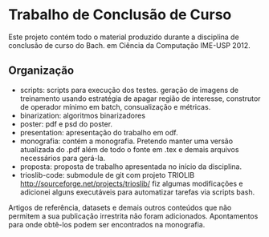 # Trabalho de Conclusão de Curso

Este projeto contém todo o material produzido durante a disciplina de conclusão de curso do Bach. em Ciência da Computação IME-USP 2012.

## Organização

* scripts: scripts para execução dos testes. geração de imagens de treinamento usando estratégia de apagar região de interesse, construtor de operador mínimo em batch, consualização e métricas.
* binarization: algoritmos binarizadores
* poster: pdf e psd do poster.
* presentation: apresentação do trabalho em odf.
* monografia: contém a monografia. Pretendo manter uma versão atualizada do .pdf além de todo o fonte em .tex e demais arquivos necessários para gerá-la.
* proposta: proposta de trabalho apresentada no início da disciplina.
* trioslib-code: submodule de git com projeto TRIOLIB http://sourceforge.net/projects/trioslib/ fiz algumas modificações e adicionei alguns executáveis para automatizar tarefas via scripts bash.

Artigos de referência, datasets e demais outros conteúdos que não permitem a sua publicação irrestrita não foram adicionados. Apontamentos para onde obtê-los podem ser encontrados na monografia.